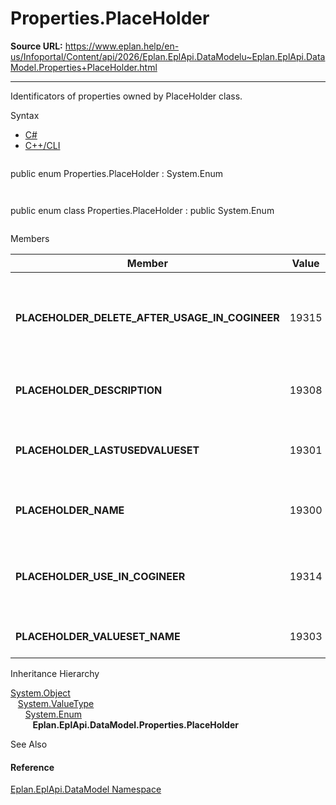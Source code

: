 # Properties.PlaceHolder

**Source URL:** https://www.eplan.help/en-us/Infoportal/Content/api/2026/Eplan.EplApi.DataModelu~Eplan.EplApi.DataModel.Properties+PlaceHolder.html

---

Identificators of properties owned by PlaceHolder class.

Syntax

- [C#](#i-syntax-CS)
- [C++/CLI](#i-syntax-CPP2005)

```
```
public enum Properties.PlaceHolder : System.Enum
```
```

```
```
public enum class Properties.PlaceHolder : public System.Enum
```
```

Members

| Member | Value | Description |
| --- | --- | --- |
| **PLACEHOLDER\_DELETE\_AFTER\_USAGE\_IN\_COGINEER** | 19315 | Remove placeholder object after generation with Eplan Cogineer # 19315. |
| **PLACEHOLDER\_DESCRIPTION** | 19308 | Placeholder object description # 19308. |
| **PLACEHOLDER\_LASTUSEDVALUESET** | 19301 | Placeholder object: Last value set selected # 19301. |
| **PLACEHOLDER\_NAME** | 19300 | Placeholder object name # 19300. |
| **PLACEHOLDER\_USE\_IN\_COGINEER** | 19314 | Use placeholder object in Eplan Cogineer # 19314. |
| **PLACEHOLDER\_VALUESET\_NAME** | 19303 | Value set name # 19303. |

Inheritance Hierarchy

[System.Object](#)  
   [System.ValueType](#)  
      [System.Enum](#)  
         **Eplan.EplApi.DataModel.Properties.PlaceHolder**

See Also

#### Reference

[Eplan.EplApi.DataModel Namespace](Eplan.EplApi.DataModelu~Eplan.EplApi.DataModel_namespace.html)